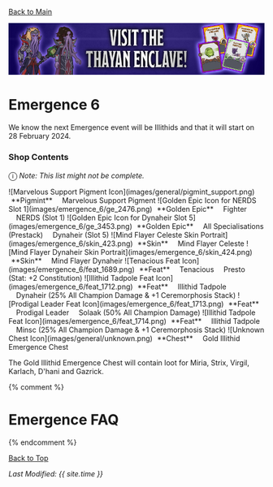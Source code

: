 [Back to Main](index.md)

![Emergence 6 Banner](images/emergence_6/banner.png)

# Emergence 6

We know the next Emergence event will be Illithids and that it will start on 28 February 2024.

### Shop Contents

<span style="font-size:1.2em;">ⓘ</span> *Note: This list might not be complete.*

<span class="emergenceShopTableRow">
    <span class="emergenceShopTableItem">
        <span class="emergenceShopTableIcon">
            ![Marvelous Support Pigment Icon](images/general/pigmint_support.png)
        </span>
        <span class="emergenceShopTableTextColumn">
            <span style="margin-left:5px">**Pigmint**</span>
            <span style="margin-left:15px">Marvelous Support Pigment</span>
        </span>
    </span>
    <span class="emergenceShopTableItem">
        <span class="emergenceShopTableIcon">
            ![Golden Epic Icon for NERDS Slot 1](images/emergence_6/ge_2476.png)
        </span>
        <span class="emergenceShopTableTextColumn">
            <span style="margin-left:5px">**Golden Epic**</span>
            <span style="margin-left:15px">Fighter</span>
            <span style="margin-left:15px">NERDS (Slot 1)</span>
        </span>
    </span>
    <span class="emergenceShopTableItem">
        <span class="emergenceShopTableIcon">
            ![Golden Epic Icon for Dynaheir Slot 5](images/emergence_6/ge_3453.png)
        </span>
        <span class="emergenceShopTableTextColumn">
            <span style="margin-left:5px">**Golden Epic**</span>
            <span style="margin-left:15px">All Specialisations (Prestack)</span>
            <span style="margin-left:15px">Dynaheir (Slot 5)</span>
        </span>
    </span>
    <span class="emergenceShopTableItem">
        <span class="emergenceShopTableIcon">
            ![Mind Flayer Celeste Skin Portrait](images/emergence_6/skin_423.png)
        </span>
        <span class="emergenceShopTableTextColumn">
            <span style="margin-left:5px">**Skin**</span>
            <span style="margin-left:15px">Mind Flayer Celeste</span>
        </span>
    </span>
    <span class="emergenceShopTableItem">
        <span class="emergenceShopTableIcon">
            ![Mind Flayer Dynaheir Skin Portrait](images/emergence_6/skin_424.png)
        </span>
        <span class="emergenceShopTableTextColumn">
            <span style="margin-left:5px">**Skin**</span>
            <span style="margin-left:15px">Mind Flayer Dynaheir</span>
        </span>
    </span>
    <span class="emergenceShopTableItem">
        <span class="emergenceShopTableIcon">
            <span class="emergenceShopFeatIcon4">![Tenacious Feat Icon](images/emergence_6/feat_1689.png)</span>
        </span>
        <span class="emergenceShopTableTextColumn">
            <span style="margin-left:5px">**Feat**</span>
            <span style="margin-left:15px">Tenacious</span>
            <span style="margin-left:15px">Presto (Stat: +2 Constitution)</span>
        </span>
    </span>
    <span class="emergenceShopTableItem">
        <span class="emergenceShopTableIcon">
            <span class="emergenceShopFeatIcon4">![Illithid Tadpole Feat Icon](images/emergence_6/feat_1712.png)</span>
        </span>
        <span class="emergenceShopTableTextColumn">
            <span style="margin-left:5px">**Feat**</span>
            <span style="margin-left:15px">Illithid Tadpole</span>
            <span style="margin-left:15px">Dynaheir (25% All Champion Damage & +1 Ceremorphosis Stack)</span>
        </span>
    </span>
    <span class="emergenceShopTableItem">
        <span class="emergenceShopTableIcon">
            <span class="emergenceShopFeatIcon4">![Prodigal Leader Feat Icon](images/emergence_6/feat_1713.png)</span>
        </span>
        <span class="emergenceShopTableTextColumn">
            <span style="margin-left:5px">**Feat**</span>
            <span style="margin-left:15px">Prodigal Leader</span>
            <span style="margin-left:15px">Solaak (50% All Champion Damage)</span>
        </span>
    </span>
    <span class="emergenceShopTableItem">
        <span class="emergenceShopTableIcon">
            <span class="emergenceShopFeatIcon4">![Illithid Tadpole Feat Icon](images/emergence_6/feat_1714.png)</span>
        </span>
        <span class="emergenceShopTableTextColumn">
            <span style="margin-left:5px">**Feat**</span>
            <span style="margin-left:15px">Illithid Tadpole</span>
            <span style="margin-left:15px">Minsc (25% All Champion Damage & +1 Ceremorphosis Stack)</span>
        </span>
    </span>
    <span class="emergenceShopTableItem">
        <span class="emergenceShopTableIcon">
            ![Unknown Chest Icon](images/general/unknown.png)
        </span>
        <span class="emergenceShopTableTextColumn">
            <span style="margin-left:5px">**Chest**</span>
            <span style="margin-left:15px">Gold Illithid Emergence Chest</span>
        </span>
    </span>
</span>

The Gold Illithid Emergence Chest will contain loot for Miria, Strix, Virgil, Karlach, D'hani and Gazrick.

{% comment %}
# Emergence FAQ


{% endcomment %}

[Back to Top](#top)

*Last Modified: {{ site.time }}*